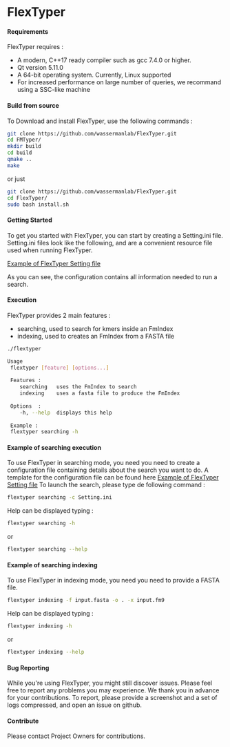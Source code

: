 # FlexTyper

#### Requirements

FlexTyper requires :

*	A modern, C++17 ready compiler such as gcc 7.4.0 or higher.
*	Qt version 5.11.0
*	A 64-bit operating system. Currently, Linux supported
*	For increased performance on large number of queries, we recommand using a SSC-like machine

#### Build from source

To Download and install FlexTyper, use the following commands :

```bash
git clone https://github.com/wassermanlab/FlexTyper.git
cd FMTyper/
mkdir build
cd build
qmake ..
make
```

or just

```bash
git clone https://github.com/wassermanlab/FlexTyper.git
cd FlexTyper/
sudo bash install.sh
```

#### Getting Started

To get you started with FlexTyper, you can start by creating a Setting.ini file.
Setting.ini files look like the following, and are a convenient resource file used
when running FlexTyper.

[Example of FlexTyper Setting file](../extras/Setting.ini)

As you can see, the configuration contains all information needed to run a search.

#### Execution

FlexTyper provides 2 main features :

- searching, used to search for kmers inside an FmIndex
- indexing,  used to creates an FmIndex from a FASTA file

```bash
./flextyper 

Usage
 flextyper [feature] [options...]               
                                                         
 Features :                                              
    searching   uses the FmIndex to search               
    indexing    uses a fasta file to produce the FmIndex 
                                                         
 Options  :                                              
    -h, --help  displays this help                       
                                                         
 Example :                                               
 flextyper searching -h            
```

#### Example of searching execution

To use FlexTyper in searching mode, you need you need to create a configuration file containing 
details about the search you want to do. A template for the configuration file can be found here
[Example of FlexTyper Setting file](../extras/Setting.ini)
To launch the search, please type de following command :

```bash
flextyper searching -c Setting.ini
```

Help can be displayed typing :

```bash
flextyper searching -h
```

or 

```bash
flextyper searching --help
```


#### Example of searching indexing

To use FlexTyper in indexing mode, you need you need to provide a FASTA file.


```bash
flextyper indexing -f input.fasta -o . -x input.fm9
```

Help can be displayed typing :

```bash
flextyper indexing -h
```

or 

```bash
flextyper indexing --help
```

#### Bug Reporting

While you're using FlexTyper, you might still discover issues. Please feel free to report any problems you
may experience. We thank you in advance for your contributions.
To report, please provide a screenshot and a set of logs compressed, and open an issue on github.

#### Contribute

Please contact Project Owners for contributions.


